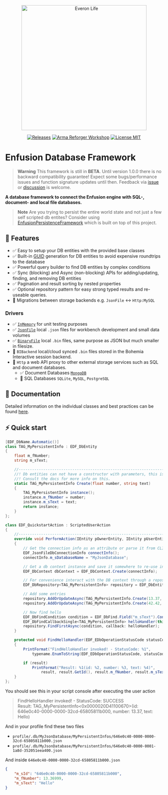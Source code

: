 <div align="center">
<picture>
  <source media="(prefers-color-scheme: dark)" width="400" srcset="https://github.com/Arkensor/EnfusionDatabaseFramework/assets/8494013/4ae8ba7f-e129-4e5e-b032-44166597de58">
  <img alt="Everon Life" width="400" src="https://github.com/Arkensor/EnfusionDatabaseFramework/assets/8494013/6bad6033-f07d-42f3-a485-553d8d8b7d76">
</picture>

[![Releases](https://img.shields.io/github/v/release/Arkensor/EnfusionDatabaseFramework?style=flat-square)](https://github.com/Arkensor/EnfusionDatabaseFramework/releases)
[![Arma Reforger Workshop](https://img.shields.io/badge/Workshop-5D6EA74A94173EDF-blue?style=flat-square)](https://reforger.armaplatform.com/workshop/5D6EA74A94173EDF)
[![License MIT](https://img.shields.io/badge/License-MIT-green?style=flat-square)](https://opensource.org/licenses/MIT)
</div>

# Enfusion Database Framework

> **Warning**
> This framework is still in **BETA**. Until version 1.0.0 there is no backward compatibility guarantee! Expect some bugs/performance issues and function signature updates until then. Feedback via [issue](https://github.com/Arkensor/EnfusionDatabaseFramework/issues) or [discussion](https://github.com/Arkensor/EnfusionDatabaseFramework/discussions) is welcome.

**A database framework to connect the Enfusion engine with SQL-, document- and local file databases.**

> **Note**
> Are you trying to persist the entire world state and not just a few self scripted db entites? Consider using [EnfusionPersistenceFramework](https://github.com/Arkensor/EnfusionPersistenceFramework) which is built on top of this project.

## 🚀 Features
- ✅ Easy to setup your DB entities with the provided base classes
- ✅ Built-in [GUID](https://en.wikipedia.org/wiki/GUID) generation for DB entities to avoid expensive roundtrips to the database
- ✅ Powerful query builder to find DB entities by complex conditions
- ✅ Sync (blocking) and Async (non-blocking) APIs for adding/updating, finding, and removing DB entities
- ✅ Pagination and result sorting by nested properties 
- ✅ Optional repository pattern for easy strong typed results and re-useable queries.
- 🚧 Migrations between storage backends e.g. `JsonFile` <-> `Http:MySQL`

### Drivers
- ✅ [`InMemory`](docs/drivers/in-memory.md) for unit testing purposes
- ✅ [`JsonFile`](docs/drivers/json-file.md) local `.json` files for workbench development and small data volumes
- ✅ [`BinaryFile`](docs/drivers/binary-file.md) local `.bin` files, same purpose as JSON but much smaller in filesize.
- 🚧 `BIBackend` local/cloud synced `.bin` files stored in the Bohemia Interactive session backend.
- 🚧 `Http` a web API proxy to other external storage services such as SQL and document databases.
    - ✅ Document Databases [`MongoDB`](docs/drivers/proxy-mongodb.md)
    - 🚧 SQL Databases `SQLite`, `MySQL`, `PostgreSQL`

## 📖 Documentation
Detailed information on the individual classes and best practices can be found [here](docs/index.md).

## ⚡ Quick start
```cs
[EDF_DbName.Automatic()]
class TAG_MyPersistentInfo : EDF_DbEntity
{
    float m_fNumber;
    string m_sText;

    //------------------------------------------------------------------------------------------------
    //! Db entities can not have a constructor with parameters, this is a limitation of the engine.
    //! Consult the docs for more info on this.
    static TAG_MyPersistentInfo Create(float number, string text)
    {
        TAG_MyPersistentInfo instance();
        instance.m_fNumber = number;
        instance.m_sText = text;
        return instance;
    }
};

class EDF_QuickstartAction : ScriptedUserAction
{
    //------------------------------------------------------------------------------------------------
    override void PerformAction(IEntity pOwnerEntity, IEntity pUserEntity)
    {
        // Get the connection info as an attribute or parse it from CLI params etc.
        EDF_JsonFileDbConnectionInfo connectInfo();
        connectInfo.m_sDatabaseName = "MyJsonDatabase";

        // Get a db context instance and save it somewhere to re-use in e.g. a singleton
        EDF_DbContext dbContext = EDF_DbContext.Create(connectInfo);

        // For convenience interact with the DB context through a repository
        EDF_DbRepository<TAG_MyPersistentInfo> repository = EDF_DbEntityHelper<TAG_MyPersistentInfo>.GetRepository(dbContext);

        // Add some entries
        repository.AddOrUpdateAsync(TAG_MyPersistentInfo.Create(13.37, "Hello"));
        repository.AddOrUpdateAsync(TAG_MyPersistentInfo.Create(42.42, "World!"));

        // Now find hello
        EDF_DbFindCondition condition = EDF_DbFind.Field("m_sText").Contains("Hello");
        EDF_DbFindCallbackSingle<TAG_MyPersistentInfo> helloHandler(this, "FindHelloHandler");
        repository.FindFirstAsync(condition, callback: helloHandler);
    }

    protected void FindHelloHandler(EDF_EDbOperationStatusCode statusCode, TAG_MyPersistentInfo result)
    {
        PrintFormat("FindHelloHandler invoked! - StatusCode: %1",
            typename.EnumToString(EDF_EDbOperationStatusCode, statusCode));

        if (result)
            PrintFormat("Result: %1(id: %2, number: %3, text: %4)",
                result, result.GetId(), result.m_fNumber, result.m_sText)
    }
};
```
You should see this in your script console after executing the user action
> FindHelloHandler invoked! - StatusCode: SUCCESS  
> Result: TAG_MyPersistentInfo<0x0000020D41100670>(id: 646e0c40-0000-0000-32cd-65805811b000, number: 13.37, text: Hello) 

And in your profile find these two files
- `profile/.db/MyJsonDatabase/MyPersistentInfos/646e0c40-0000-0000-32cd-65805811b000.json`
- `profile/.db/MyJsonDatabase/MyPersistentInfos/646e0c40-0000-0001-1a8d-352051eea400.json`

And inside `646e0c40-0000-0000-32cd-65805811b000.json`
```json
{
    "m_sId": "646e0c40-0000-0000-32cd-65805811b000",
    "m_fNumber": 13.36999,
    "m_sText": "Hello"
}
```
